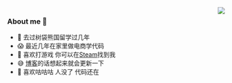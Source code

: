 <img align="right" src="https://github-readme-stats.vercel.app/api?username=KuLiPoi&show_icons=true">

### About me 🍌
- 🐨 去过树袋熊国留学过几年
- 😱 最近几年在家里做电商学代码
- 🥰 喜欢打游戏 你可以在[Steam](https://steamcommunity.com/id/Nyannerso/)找到我
- 😅 [博客](https://pipirapira.com)的话想起来就会更新一下
- 🐷 喜欢咕咕咕 人没了 代码还在
